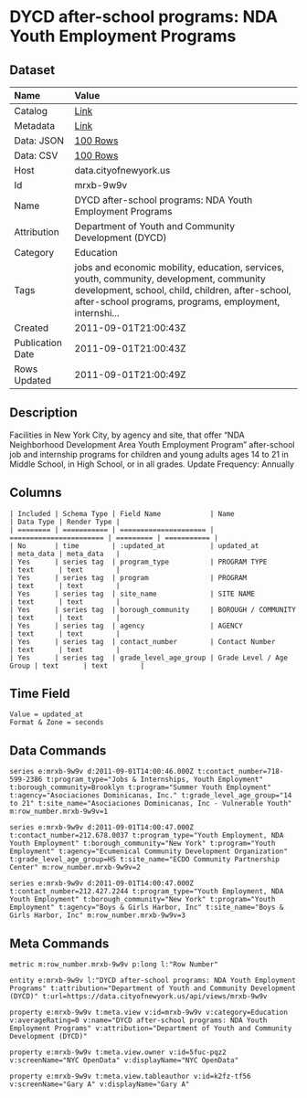 # DYCD after-school programs: NDA Youth Employment Programs

## Dataset

| Name | Value |
| :--- | :---- |
| Catalog | [Link](https://catalog.data.gov/dataset/dycd-after-school-programs-nda-youth-employment-programs-791a7) |
| Metadata | [Link](https://data.cityofnewyork.us/api/views/mrxb-9w9v) |
| Data: JSON | [100 Rows](https://data.cityofnewyork.us/api/views/mrxb-9w9v/rows.json?max_rows=100) |
| Data: CSV | [100 Rows](https://data.cityofnewyork.us/api/views/mrxb-9w9v/rows.csv?max_rows=100) |
| Host | data.cityofnewyork.us |
| Id | mrxb-9w9v |
| Name | DYCD after-school programs: NDA Youth Employment Programs |
| Attribution | Department of Youth and Community Development (DYCD) |
| Category | Education |
| Tags | jobs and economic mobility, education, services, youth, community, development, community development, school, child, children, after-school, after-school programs, programs, employment, internshi... |
| Created | 2011-09-01T21:00:43Z |
| Publication Date | 2011-09-01T21:00:43Z |
| Rows Updated | 2011-09-01T21:00:49Z |

## Description

Facilities in New York City, by agency and site, that offer “NDA Neighborhood Development Area Youth Employment  Program” after-school  job and internship programs for children and young adults ages 14 to 21 in Middle School, in High School, or in all grades.
Update Frequency: Annually

## Columns

```ls
| Included | Schema Type | Field Name            | Name                    | Data Type | Render Type |
| ======== | =========== | ===================== | ======================= | ========= | =========== |
| No       | time        | :updated_at           | updated_at              | meta_data | meta_data   |
| Yes      | series tag  | program_type          | PROGRAM TYPE            | text      | text        |
| Yes      | series tag  | program               | PROGRAM                 | text      | text        |
| Yes      | series tag  | site_name             | SITE NAME               | text      | text        |
| Yes      | series tag  | borough_community     | BOROUGH / COMMUNITY     | text      | text        |
| Yes      | series tag  | agency                | AGENCY                  | text      | text        |
| Yes      | series tag  | contact_number        | Contact Number          | text      | text        |
| Yes      | series tag  | grade_level_age_group | Grade Level / Age Group | text      | text        |
```

## Time Field

```ls
Value = updated_at
Format & Zone = seconds
```

## Data Commands

```ls
series e:mrxb-9w9v d:2011-09-01T14:00:46.000Z t:contact_number=718-599-2386 t:program_type="Jobs & Internships, Youth Employment" t:borough_community=Brooklyn t:program="Summer Youth Employment" t:agency="Asociaciones Dominicanas, Inc." t:grade_level_age_group="14 to 21" t:site_name="Asociaciones Dominicanas, Inc - Vulnerable Youth" m:row_number.mrxb-9w9v=1

series e:mrxb-9w9v d:2011-09-01T14:00:47.000Z t:contact_number=212.678.0037 t:program_type="Youth Employment, NDA Youth Employment" t:borough_community="New York" t:program="Youth Employment" t:agency="Ecumenical Community Development Organization" t:grade_level_age_group=HS t:site_name="ECDO Community Partnership Center" m:row_number.mrxb-9w9v=2

series e:mrxb-9w9v d:2011-09-01T14:00:47.000Z t:contact_number=212.427.2244 t:program_type="Youth Employment, NDA Youth Employment" t:borough_community="New York" t:program="Youth Employment" t:agency="Boys & Girls Harbor, Inc" t:site_name="Boys & Girls Harbor, Inc" m:row_number.mrxb-9w9v=3
```

## Meta Commands

```ls
metric m:row_number.mrxb-9w9v p:long l:"Row Number"

entity e:mrxb-9w9v l:"DYCD after-school programs: NDA Youth Employment Programs" t:attribution="Department of Youth and Community Development (DYCD)" t:url=https://data.cityofnewyork.us/api/views/mrxb-9w9v

property e:mrxb-9w9v t:meta.view v:id=mrxb-9w9v v:category=Education v:averageRating=0 v:name="DYCD after-school programs: NDA Youth Employment Programs" v:attribution="Department of Youth and Community Development (DYCD)"

property e:mrxb-9w9v t:meta.view.owner v:id=5fuc-pqz2 v:screenName="NYC OpenData" v:displayName="NYC OpenData"

property e:mrxb-9w9v t:meta.view.tableauthor v:id=k2fz-tf56 v:screenName="Gary A" v:displayName="Gary A"
```